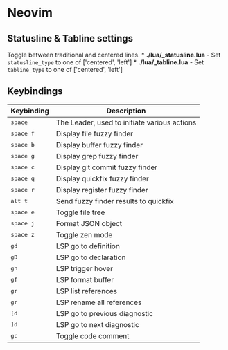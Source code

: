 # Neovim


## Statusline & Tabline settings
Toggle between traditional and centered lines.
    * **./lua/_statusline.lua** - Set `statusline_type` to one of ['centered', 'left']
    * **./lua/_tabline.lua** - Set `tabline_type` to one of ['centered', 'left']


## Keybindings
| Keybinding | Description |
| ---------- | ----------- |
| <kbd>space</kbd> | The Leader, used to initiate various actions |
| <kbd>space f</kbd> | Display file fuzzy finder |
| <kbd>space b</kbd> | Display buffer fuzzy finder |
| <kbd>space g</kbd> | Display grep fuzzy finder |
| <kbd>space c</kbd> | Display git commit fuzzy finder |
| <kbd>space q</kbd> | Display quickfix fuzzy finder |
| <kbd>space r</kbd> | Display register fuzzy finder |
| <kbd>alt t</kbd> | Send fuzzy finder results to quickfix |
| <kbd>space e</kbd> | Toggle file tree |
| <kbd>space j</kbd> | Format JSON object |
| <kbd>space z</kbd> | Toggle zen mode |
| <kbd>gd</kbd> | LSP go to definition |
| <kbd>gD</kbd> | LSP go to declaration |
| <kbd>gh</kbd> | LSP trigger hover |
| <kbd>gf</kbd> | LSP format buffer |
| <kbd>gr</kbd> | LSP list references |
| <kbd>gr</kbd> | LSP rename all references |
| <kbd>[d</kbd> | LSP go to previous diagnostic |
| <kbd>]d</kbd> | LSP go to next diagnostic |
| <kbd>gc</kbd> | Toggle code comment |
